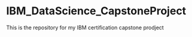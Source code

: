 # IBM_DataScience_CapstoneProject
This is the repository for my IBM certification capstone prodject
